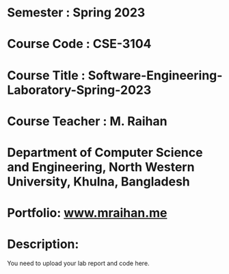 # Semester : Spring 2023

# Course Code : CSE-3104

# Course Title : Software-Engineering-Laboratory-Spring-2023

# Course Teacher : M. Raihan
# Department of Computer Science and Engineering, North Western University, Khulna, Bangladesh

# Portfolio: www.mraihan.me

# Description: 
You need to upload your lab report and code here.
